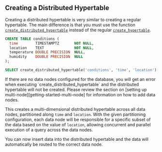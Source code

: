 ## Creating a Distributed Hypertable

Creating a distributed hypertable is very similar to creating a
regular hypertable. The main difference is that you must use the
function
[`create_distributed_hypertable`][create_distributed_hypertable]
instead of the regular [`create_hypertable`][create_hypertable].

```sql
CREATE TABLE conditions (
  time        TIMESTAMPTZ       NOT NULL,
  location    TEXT              NOT NULL,
  temperature DOUBLE PRECISION  NULL,
  humidity    DOUBLE PRECISION  NULL
);

SELECT create_distributed_hypertable('conditions', 'time', 'location');
```

<highlight type="warning">
If there are no data nodes configured for the database, you
will get an error when executing `create_distributed_hypertable` and
the distributed hypertable will not be created. Please review the
section on [setting up multi-node][getting-started-multi-node]
for information on how to add data nodes.
</highlight>

This creates a multi-dimensional distributed hypertable across all
data nodes, partitioned along `time` and `location`. With the given
partitioning configuration, each data node will be responsible for a
specific subset of the data based on the value of `location`, allowing
concurrent and parallel execution of a query across the data nodes.

You can now insert data into the distributed hypertable and the data
will automatically be routed to the correct data node.


[getting-started-multi-node]: /how-to-guides/multi-node-setup/
[create_distributed_hypertable]: /api-reference/:currentVersion:/distributed-hypertables/create_distributed_hypertable
[create_hypertable]: /api-reference/:currentVersion:/hypertables-and-chunks/create_hypertable
